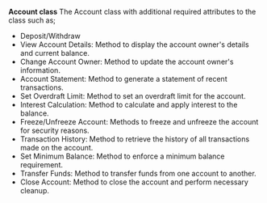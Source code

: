 **Account class**
The Account class with additional required attributes to the class such as;

- Deposit/Withdraw
- View Account Details: Method to display the account owner's details and current balance.
- Change Account Owner: Method to update the account owner's information.
- Account Statement: Method to generate a statement of recent transactions.
- Set Overdraft Limit: Method to set an overdraft limit for the account.
- Interest Calculation: Method to calculate and apply interest to the balance.
- Freeze/Unfreeze Account: Methods to freeze and unfreeze the account for security reasons.
- Transaction History: Method to retrieve the history of all transactions made on the account.
- Set Minimum Balance: Method to enforce a minimum balance requirement.
- Transfer Funds: Method to transfer funds from one account to another.
- Close Account: Method to close the account and perform necessary cleanup.
